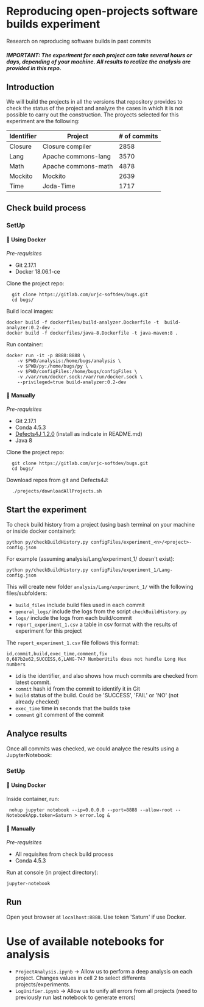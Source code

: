 # Reproducing open-projects software builds experiment

Research on reproducing software builds in past commits

##### **IMPORTANT**: The experiment for each project can take several hours or days, depending of your machine. All results to realize the analysis are provided in this repo.

## Introduction

We will build the projects in all the versions that repository provides to check the status of the project and analyze the cases in which it is not possible to carry out the construction. The proyects selected for this experiment are the following:

| Identifier       	| Project             	| # of commits 	|
|------------------	|---------------------	|--------------	|
| Closure          	| Closure compiler    	| 2858         	|
| Lang             	| Apache commons-lang 	| 3570         	|
| Math             	| Apache commons-math 	| 4878         	|
| Mockito          	| Mockito             	| 2639         	|
| Time             	| Joda-Time           	| 1717         	|


## Check build process

### SetUp

#### :whale: Using Docker

*Pre-requisites*

- Git 2.17.1
- Docker 18.06.1-ce

Clone the project repo:

```
  git clone https://gitlab.com/urjc-softdev/bugs.git
  cd bugs/
```

Build local images:

```
docker build -f dockerfiles/build-analyzer.Dockerfile -t  build-analyzer:0.2-dev .
docker build -f dockerfiles/java-8.Dockerfile -t java-maven:8 .
```

Run container:

```
docker run -it -p 8888:8888 \
    -v $PWD/analysis:/home/bugs/analysis \
    -v $PWD/py:/home/bugs/py \
    -v $PWD/configFiles:/home/bugs/configFiles \
    -v /var/run/docker.sock:/var/run/docker.sock \
    --privileged=true build-analyzer:0.2-dev
```

#### :hammer: Manually 

*Pre-requisites*

- Git 2.17.1
- Conda 4.5.3
- [Defects4J 1.2.0](https://github.com/rjust/defects4j/tree/v1.2.0) (install as indicate in README.md)
- Java 8

Clone the project repo:

```
  git clone https://gitlab.com/urjc-softdev/bugs.git
  cd bugs/
```

Download repos from git and Defects4J:

```
  ./projects/downloadAllProjects.sh
```

## Start the experiment

To check build history from a project (using bash terminal on your machine or inside docker container):

```
python py/checkBuildHistory.py configFiles/experiment_<n>/<project>-config.json
```

For example (assuming analysis/Lang/experiment_1/ doesn't exist):

```
python py/checkBuildHistory.py configFiles/experiment_1/Lang-config.json
```

This will create new folder `analysis/Lang/experiment_1/` with the following files/subfolders:
- `build_files` include build files used in each commit
- `general_logs/` include the logs from the script `checkBuildHistory.py`
- `logs/` include the logs from each build/commit
- `report_experiment_1.csv` a table in csv format with the results of experiment for this project

The `report_experiment_1.csv` file follows this format:

```
id,commit,build,exec_time,comment,fix
0,687b2e62,SUCCESS,6,LANG-747 NumberUtils does not handle Long Hex numbers
```

- `id` is the identifier, and also shows how much commits are checked from latest commit.
- `commit` hash id from the commit to identify it in Git
- `build` status of the build. Could be 'SUCCESS', 'FAIL' or 'NO' (not already checked)
- `exec_time` time in seconds that the builds take 
- `comment` git comment of the commit

## Analyce results

Once all commits was checked, we could analyce the results using a JupyterNotebook:

### SetUp

#### :whale: Using Docker 

Inside container, run:
```
 nohup jupyter notebook --ip=0.0.0.0 --port=8888 --allow-root --NotebookApp.token=Saturn > error.log &
```

#### :hammer: Manually 

*Pre-requisites*

- All requisites from check build process
- Conda 4.5.3

Run at console (in project directory):

```
jupyter-notebook
```

## Run

Open yout browser at `localhost:8888`. Use token 'Saturn' if use Docker.

# Use of available notebooks for analysis

- `ProjectAnalysis.ipynb` -> Allow us to perform a deep analysis on each project. Changes values in cell 2 to select differents projects/experiments.
- `LogUnifier.ipynb`      -> Allow us to unify all errors from all projects (need to previously run last notebook to generate errors) 